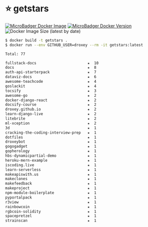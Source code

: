 # ⭐️ getstars

[![MicroBadger Docker Image](https://images.microbadger.com/badges/image/droxey/getstars.svg)](https://microbadger.com/images/droxey/getstars)
[![MicroBadger Docker Version](https://images.microbadger.com/badges/version/droxey/getstars.svg)](https://microbadger.com/images/droxey/getstars)
![Docker Image Size (latest by date)](https://img.shields.io/docker/image-size/droxey/getstars)


```bash
$ docker build -t getstars .
$ docker run --env GITHUB_USER=droxey --rm -it getstars:latest

Total: 77

fullstack-docs                       ★  10
docs                                 ★  8
auth-api-starterpack                 ★  7
dataviz-docs                         ★  6
awesome-teachcode                    ★  4
goslackit                            ★  4
tocsify                              ★  3
awesome-go                           ★  2
docker-django-react                  ★  2
docsify-course                       ★  2
droxey.github.io                     ★  2
learn-django-live                    ★  2
litebrite                            ★  2
ml-xception                          ★  2
3d                                   ★  1
cracking-the-coding-interview-prep   ★  1
dotfiles                             ★  1
droxeybot                            ★  1
gogogadget                           ★  1
gopherology                          ★  1
hbs-dynamicpartial-demo              ★  1
heroku-mern-example                  ★  1
iscoding.live                        ★  1
learn-serverless                     ★  1
makeapiswith.us                      ★  1
makeclones                           ★  1
makefeedback                         ★  1
makeproject                          ★  1
npm-module-boilerplate               ★  1
pyportalpack                         ★  1
r3view                               ★  1
rainbowcoin                          ★  1
rgbcoin-solidity                     ★  1
spacepretzel                         ★  1
strainscan                           ★  1
```
